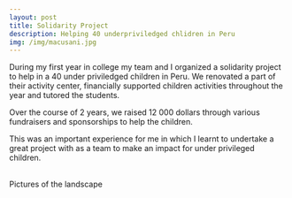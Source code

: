 ```yaml
---
layout: post
title: Solidarity Project
description: Helping 40 underpriviledged chlidren in Peru
img: /img/macusani.jpg
---
```


During my first year in college my team and I organized a solidarity project to help in a 40 under priviledged children in Peru. We renovated a part of their activity center, financially supported children activities throughout the year and tutored the students. 

Over the course of 2 years, we raised 12 000 dollars through various fundraisers and sponsorships to help the children. 

This was an important experience for me in which I learnt to undertake a great project with as a team to make an impact for under privileged children.



<div class="img_row">
	<img class="col two" src="{{ site.baseurl }}/img/altiplano.jpg" alt="" title="altiplano"/>
	<img class="col one" src="{{ site.baseurl }}/img/macusani.jpg" alt="" title="macusani"/>
</div>
<div class="col three caption">
	Pictures of the landscape
</div>
